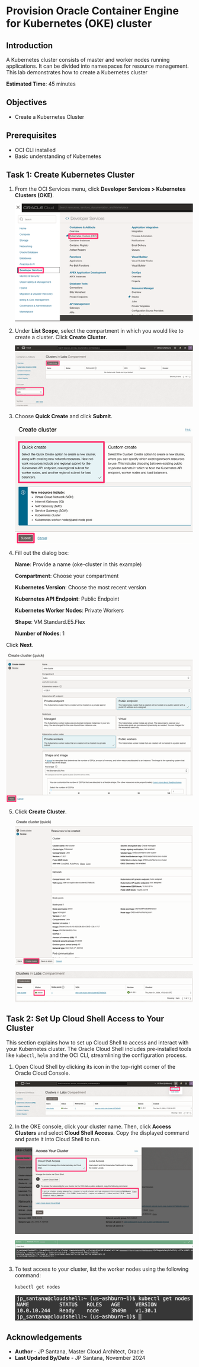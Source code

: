 # Provision Oracle Container Engine for Kubernetes (OKE) cluster

## Introduction

A Kubernetes cluster consists of master and worker nodes running applications. It can be divided into namespaces for resource management. This lab demonstrates how to create a Kubernetes cluster

**Estimated Time**: 45 minutes

## Objectives

- Create a Kubernetes Cluster

## Prerequisites

- OCI CLI installed
- Basic understanding of Kubernetes

## Task 1: Create Kubernetes Cluster

1. From the OCI Services menu, click **Developer Services > Kubernetes Clusters (OKE)**.

	![Image alt text](images/sample1.png)

2. Under **List Scope**, select the compartment in which you would like to create a cluster. Click **Create Cluster**.

	![Image alt text](images/sample2.png)

3. Choose **Quick Create** and click **Submit**.

	![Image alt text](images/sample3.png)

4. Fill out the dialog box:

	**Name**: Provide a name (oke-cluster in this example)

	**Compartment**: Choose your compartment

	**Kubernetes Version**: Choose the most recent version

	**Kubernetes API Endpoint**: Public Endpoint

	**Kubernetes Worker Nodes**: Private Workers

	**Shape**: VM.Standard.E5.Flex

	**Number of Nodes**: 1

Click **Next**.

  ![Image alt text](images/sample4.png)

5. Click **Create Cluster**.

	![Image alt text](images/sample5.png)

	![Image alt text](images/sample6.png)

## Task 2: Set Up Cloud Shell Access to Your Cluster

This section explains how to set up Cloud Shell to access and interact with your Kubernetes cluster. The Oracle Cloud Shell includes pre-installed tools like `kubectl`, `helm` and the OCI CLI, streamlining the configuration process.

1. Open Cloud Shell by clicking its icon in the top-right corner of the Oracle Cloud Console.

	![Image alt text](images/sample7.png)

2. In the OKE console, click your cluster name. Then, click **Access Clusters** and select **Cloud Shell Access**. Copy the displayed command and paste it into Cloud Shell to run.

	![Image alt text](images/sample8.png)

	![Image alt text](images/sample9.png)

3. To test access to your cluster, list the worker nodes using the following command:

	```bash
	kubectl get nodes
	```

	![Image alt text](images/sample10.png)

## Acknowledgements

- **Author** - JP Santana, Master Cloud Architect, Oracle
- **Last Updated By/Date** - JP Santana, November 2024
